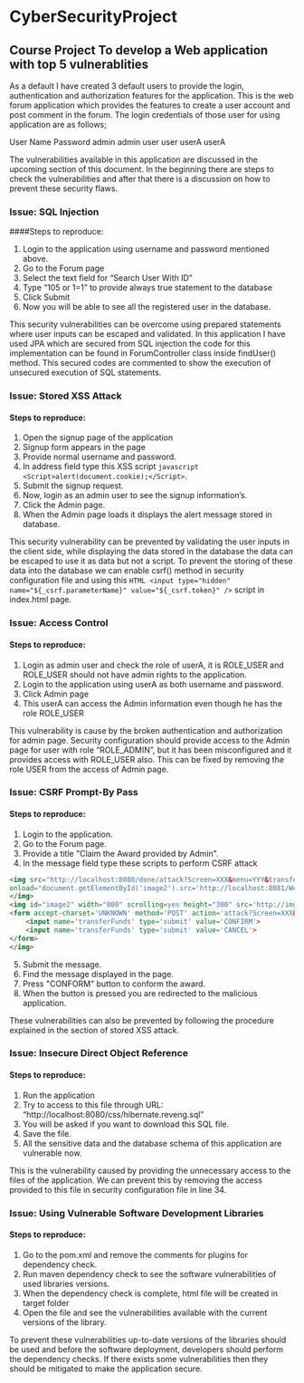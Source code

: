 # CyberSecurityProject
## Course Project To develop a Web application with top 5 vulnerablities

As a default I have created 3 default users to provide the login, authentication and authorization features for the application. This is the web forum application which provides the features to create a user account and post comment in the forum. The login credentials of those user for using application are as follows;

User Name	Password
admin	admin
user	user
userA	userA

The vulnerabilities available in this application are discussed in the upcoming section of this document. In the beginning there are steps to check the vulnerabilities and after that there is a discussion on how to prevent these security flaws.

### Issue: SQL Injection
####Steps to reproduce:
1. Login to the application using username and password mentioned above.
2. Go to the Forum page
3. Select the text field for “Search User With ID”
4. Type “105 or 1=1” to provide always true statement to the database
5. Click Submit
6. Now you will be able to see all the registered user in the database.

This security vulnerabilities can be overcome using prepared statements where user inputs can be escaped and validated. In this application I have used JPA which are secured from SQL injection the code for this implementation can be found in ForumController class inside findUser() method. This secured codes are commented to show the execution of unsecured execution of SQL statements.
    
### Issue: Stored XSS Attack
#### Steps to reproduce:
1. Open the signup page of the application
2. Signup form appears in the page
3. Provide normal username and password.
3. In address field type this XSS script ``` javascript <Script>alert(document.cookie);</Script> ```.
4. Submit the signup request.
5. Now, login as an admin user to see the signup information’s.
6. Click the Admin page.
7. When the Admin page loads it displays the alert message stored in database.

This security vulnerability can be prevented by validating the user inputs in the client side, while displaying the data stored in the database the data can be escaped to use it as data but not a script. To prevent the storing of these data into the database we can enable csrf() method in security configuration file and using this ```HTML <input type="hidden" name="${_csrf.parameterName}" value="${_csrf.token}" />``` script in index.html page.

### Issue: Access Control
#### Steps to reproduce:
1. Login as admin user and check the role of userA, it is ROLE_USER and ROLE_USER should not have admin rights to the application.
2. Login to the application using userA as both username and password.
3. Click Admin page 
4. This userA can access the Admin information even though he has the role ROLE_USER

This vulnerability is cause by the broken authentication and authorization for admin page. Security configuration should provide access to the Admin page for user with role “ROLE_ADMIN”, but it has been misconfigured and it provides access with ROLE_USER also. This can be fixed by removing the role USER from the access of Admin page.

### Issue: CSRF Prompt-By Pass
#### Steps to reproduce:
1. Login to the application.
2. Go to the Forum page.
3. Provide a title "Claim the Award provided by Admin".
4. In the message field type these scripts to perform CSRF attack  
```HTML
<img src="http://localhost:8080/done/attack?Screen=XXX&menu=YYY&transferFunds=5000"
onload="document.getElementById('image2').src='http://localhost:8081/WebGoat/attack?Screen=XXX&menu=YYY&transferFunds=CONFIRM'">
</img>
<img id="image2" width="800" scrolling=yes height="300" src='http://img.allw.mn/content/lifestyle/2013/05/1_cash-only.jpg'>
<form accept-charset='UNKNOWN' method='POST' action='attack?Screen=XXX&menu=YYY' enctype='application/x-www-form-urlencoded'>
	<input name='transferFunds' type='submit' value='CONFIRM'>
	<input name='transferFunds' type='submit' value='CANCEL'>
</form>
</img>
```
5. Submit the message.
6. Find the message displayed in the page. 
7. Press "CONFORM" button to conform the award.
8. When the button is pressed you are redirected to the malicious application.

These vulnerabilities can also be prevented by following the procedure explained in the section of stored XSS attack.

### Issue: Insecure Direct Object Reference
#### Steps to reproduce:
1. Run the application
2. Try to access to this file through URL: “http://localhost:8080/css/hibernate.reveng.sql”
3. You will be asked if you want to download this SQL file.
4. Save the file.
5. All the sensitive data and the database schema of this application are vulnerable now.

This is the vulnerability caused by providing the unnecessary access to the files of the application. We can prevent this by removing the access provided to this file in security configuration file in line 34.

### Issue: Using Vulnerable Software Development Libraries
#### Steps to reproduce:
1. Go to the pom.xml and remove the comments for plugins for dependency check. 
2. Run maven dependency check to see the software vulnerabilities of used libraries versions.
3. When the dependency check is complete, html file will be created in target folder
4. Open the file and see the vulnerabilities available with the current versions of the library.

To prevent these vulnerabilities up-to-date versions of the libraries should be used and before the software deployment, developers should perform the dependency checks. If there exists some vulnerabilities then they should be mitigated to make the application secure.

